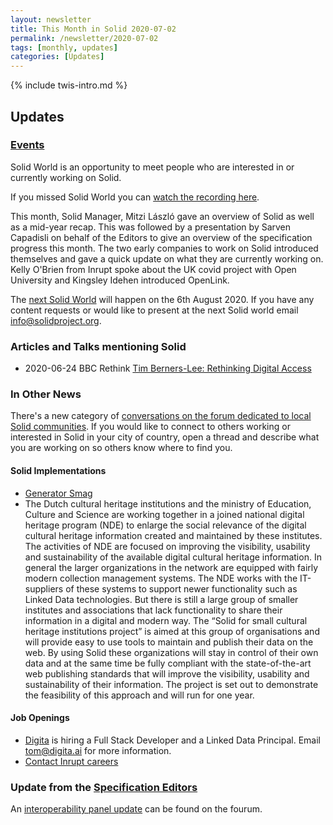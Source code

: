 ```yaml
---
layout: newsletter
title: This Month in Solid 2020-07-02
permalink: /newsletter/2020-07-02
tags: [monthly, updates]
categories: [Updates]
---
```

{% include twis-intro.md %}

## Updates

### [Events](https://solidproject.org/events)

Solid World is an opportunity to meet people who are interested in or currently working on Solid.

If you missed Solid World you can [watch the recording here]().

This month, Solid Manager, Mitzi László gave an overview of Solid as well as a mid-year recap. This was followed by a presentation by Sarven Capadisli on behalf of the Editors to give an overview of the specification progress this month. The two early companies to work on Solid introduced themselves and gave a quick update on what they are currently working on. Kelly O'Brien from Inrupt spoke about the UK covid project with Open University and Kingsley Idehen introduced OpenLink. 

The [next Solid World](https://www.eventbrite.com/e/solid-world-tickets-111960609196) will happen on the 6th August 2020. If you have any content requests or would like to present at the next Solid world email info@solidproject.org.

### Articles and Talks mentioning Solid

* 2020-06-24 BBC Rethink [Tim Berners-Lee: Rethinking Digital Access](https://www.bbc.co.uk/sounds/play/p08ht9tf) 

### In Other News

There's a new category of [conversations on the forum dedicated to local Solid communities](https://forum.solidproject.org/c/local-solid-communities/37). If you would like to connect to others working or interested in Solid in your city of country, open a thread and describe what you are working on so others know where to find you. 

#### Solid Implementations
* [Generator Smag](https://scenaristeur.github.io/generator-smag/) 
* The Dutch cultural heritage institutions and the ministry of Education, Culture and Science are working together in a joined national digital heritage program (NDE) to enlarge the social relevance of the digital cultural heritage information created and maintained by these institutes. The activities of NDE are focused on improving the visibility, usability and sustainability of the available digital cultural heritage information. In general the larger organizations in the network are equipped with fairly modern collection management systems. The NDE works with the IT-suppliers of these systems to support newer functionality such as Linked Data technologies. But there is still a large group of smaller institutes and associations that lack functionality to share their information in a digital and modern way. The “Solid for small cultural heritage institutions project” is aimed at this group of organisations and will provide easy to use tools to maintain and publish their data on the web. By using Solid these organizations will stay in control of their own data and at the same time be fully compliant with the state-of-the-art web publishing standards that will improve the visibility, usability and sustainability of their information. The project is set out to demonstrate the feasibility of this approach and will run for one year. 

#### Job Openings
* [Digita](https://www.digita.ai/careers) is hiring a Full Stack Developer and a Linked Data Principal. Email tom@digita.ai for more information.
* [Contact Inrupt careers](https://inrupt.com/careers) 

### Update from the [Specification Editors](https://github.com/solid/process/blob/master/editors.md)
An [interoperability panel update](https://forum.solidproject.org/t/interoperability-panel-june-update/3279) can be found on the fourum. 
